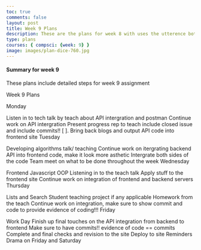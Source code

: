 ```yaml
---
toc: true
comments: false
layout: post
title: Week 9 Plans
description: These are the plans for week 8 with uses the utterence bot
type: plans
courses: { compsci: {week: 9} }
image: images/plan-dice-760.jpg
---
```



#### Summary for week 9
These plans include detailed steps for week 9 assignment

Week 9 Plans

Monday

 Listen in to tech talk by teach about API intergration and postman
 Continue work on API intergration
 Present progress rep to teach include closed issue and include commits!!
[ ]. Bring back blogs and output API code into frontend site
Tuesday

 Developing algorithms talk/ teaching
 Continue work on itergrating backend API into frontend code, make it look more asthetic
 Intergrate both sides of the code
 Team meet on what to be done throughout the week
Wednesday

 Frontend Javascript OOP
 Listening in to the teach talk
 Apply stuff to the frontend site
 Continue work on integration of frontend and backend servers
Thursday

 Lists and Search
 Student teaching project if any applicable
 Homework from the teach
 Continue work on integration, make sure to show commit and code to provide evidence of coding!!!
Friday

 Work Day
 Finish up final touches on the API integration from backend to frontend
 Make sure to have commits!! evidence of code == commits
 Complete and final checks and revision to the site
 Deploy to site
Reminders
Drama on Friday and Saturday

